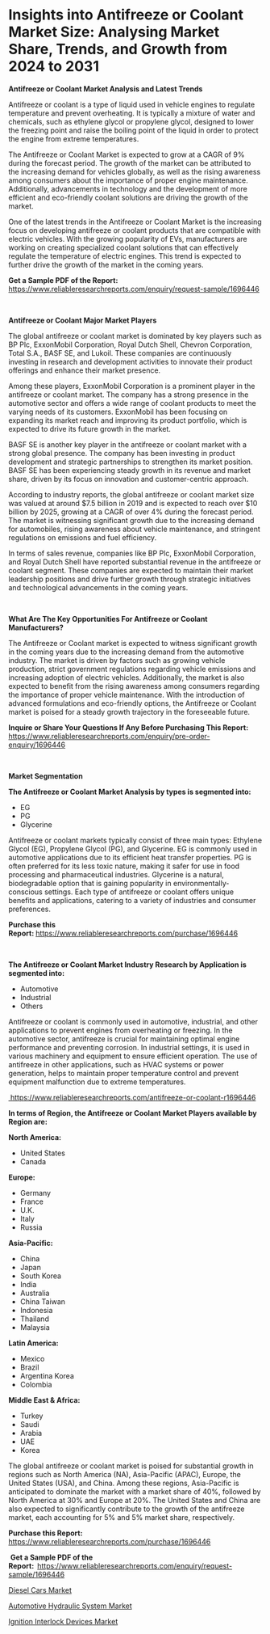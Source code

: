 <p><h1>Insights into Antifreeze or Coolant Market Size: Analysing Market Share, Trends, and Growth from 2024 to 2031</h1></p><p><strong>Antifreeze or Coolant Market Analysis and Latest Trends</strong></p>
<p><p>Antifreeze or coolant is a type of liquid used in vehicle engines to regulate temperature and prevent overheating. It is typically a mixture of water and chemicals, such as ethylene glycol or propylene glycol, designed to lower the freezing point and raise the boiling point of the liquid in order to protect the engine from extreme temperatures.</p><p>The Antifreeze or Coolant Market is expected to grow at a CAGR of 9% during the forecast period. The growth of the market can be attributed to the increasing demand for vehicles globally, as well as the rising awareness among consumers about the importance of proper engine maintenance. Additionally, advancements in technology and the development of more efficient and eco-friendly coolant solutions are driving the growth of the market.</p><p>One of the latest trends in the Antifreeze or Coolant Market is the increasing focus on developing antifreeze or coolant products that are compatible with electric vehicles. With the growing popularity of EVs, manufacturers are working on creating specialized coolant solutions that can effectively regulate the temperature of electric engines. This trend is expected to further drive the growth of the market in the coming years.</p></p>
<p><strong>Get a Sample PDF of the Report:&nbsp;</strong> <a href="https://www.reliableresearchreports.com/enquiry/request-sample/1696446">https://www.reliableresearchreports.com/enquiry/request-sample/1696446</a></p>
<p>&nbsp;</p>
<p><strong>Antifreeze or Coolant Major Market Players</strong></p>
<p><p>The global antifreeze or coolant market is dominated by key players such as BP Plc, ExxonMobil Corporation, Royal Dutch Shell, Chevron Corporation, Total S.A., BASF SE, and Lukoil. These companies are continuously investing in research and development activities to innovate their product offerings and enhance their market presence.</p><p>Among these players, ExxonMobil Corporation is a prominent player in the antifreeze or coolant market. The company has a strong presence in the automotive sector and offers a wide range of coolant products to meet the varying needs of its customers. ExxonMobil has been focusing on expanding its market reach and improving its product portfolio, which is expected to drive its future growth in the market.</p><p>BASF SE is another key player in the antifreeze or coolant market with a strong global presence. The company has been investing in product development and strategic partnerships to strengthen its market position. BASF SE has been experiencing steady growth in its revenue and market share, driven by its focus on innovation and customer-centric approach.</p><p>According to industry reports, the global antifreeze or coolant market size was valued at around $7.5 billion in 2019 and is expected to reach over $10 billion by 2025, growing at a CAGR of over 4% during the forecast period. The market is witnessing significant growth due to the increasing demand for automobiles, rising awareness about vehicle maintenance, and stringent regulations on emissions and fuel efficiency.</p><p>In terms of sales revenue, companies like BP Plc, ExxonMobil Corporation, and Royal Dutch Shell have reported substantial revenue in the antifreeze or coolant segment. These companies are expected to maintain their market leadership positions and drive further growth through strategic initiatives and technological advancements in the coming years.</p></p>
<p>&nbsp;</p>
<p><strong>What Are The Key Opportunities For Antifreeze or Coolant Manufacturers?</strong></p>
<p><p>The Antifreeze or Coolant market is expected to witness significant growth in the coming years due to the increasing demand from the automotive industry. The market is driven by factors such as growing vehicle production, strict government regulations regarding vehicle emissions and increasing adoption of electric vehicles. Additionally, the market is also expected to benefit from the rising awareness among consumers regarding the importance of proper vehicle maintenance. With the introduction of advanced formulations and eco-friendly options, the Antifreeze or Coolant market is poised for a steady growth trajectory in the foreseeable future.</p></p>
<p><strong>Inquire or Share Your Questions If Any Before Purchasing This Report:</strong> <a href="https://www.reliableresearchreports.com/enquiry/pre-order-enquiry/1696446">https://www.reliableresearchreports.com/enquiry/pre-order-enquiry/1696446</a></p>
<p>&nbsp;</p>
<p><strong>Market Segmentation</strong></p>
<p><strong>The Antifreeze or Coolant Market Analysis by types is segmented into:</strong></p>
<p><ul><li>EG</li><li>PG</li><li>Glycerine</li></ul></p>
<p><p>Antifreeze or coolant markets typically consist of three main types: Ethylene Glycol (EG), Propylene Glycol (PG), and Glycerine. EG is commonly used in automotive applications due to its efficient heat transfer properties. PG is often preferred for its less toxic nature, making it safer for use in food processing and pharmaceutical industries. Glycerine is a natural, biodegradable option that is gaining popularity in environmentally-conscious settings. Each type of antifreeze or coolant offers unique benefits and applications, catering to a variety of industries and consumer preferences.</p></p>
<p><strong>Purchase this Report:&nbsp;</strong><a href="https://www.reliableresearchreports.com/purchase/1696446">https://www.reliableresearchreports.com/purchase/1696446</a></p>
<p>&nbsp;</p>
<p><strong>The Antifreeze or Coolant Market Industry Research by Application is segmented into:</strong></p>
<p><ul><li>Automotive</li><li>Industrial</li><li>Others</li></ul></p>
<p><p>Antifreeze or coolant is commonly used in automotive, industrial, and other applications to prevent engines from overheating or freezing. In the automotive sector, antifreeze is crucial for maintaining optimal engine performance and preventing corrosion. In industrial settings, it is used in various machinery and equipment to ensure efficient operation. The use of antifreeze in other applications, such as HVAC systems or power generation, helps to maintain proper temperature control and prevent equipment malfunction due to extreme temperatures.</p></p>
<p><a href="https://www.reliableresearchreports.com/antifreeze-or-coolant-r1696446">&nbsp;https://www.reliableresearchreports.com/antifreeze-or-coolant-r1696446</a></p>
<p><strong>In terms of Region, the Antifreeze or Coolant Market Players available by Region are:</strong></p>
<p>
    <p> <strong> North America: </strong>
        <ul>
            <li>United States</li>
            <li>Canada</li>
        </ul>
        </p> 
    <p> <strong> Europe: </strong>
        <ul>
            <li>Germany</li>
            <li>France</li>
            <li>U.K.</li>
            <li>Italy</li>
            <li>Russia</li>
        </ul>
        </p> 
    <p> <strong> Asia-Pacific: </strong>
        <ul>
            <li>China</li>
            <li>Japan</li>
            <li>South Korea</li>
            <li>India</li>
            <li>Australia</li>
            <li>China Taiwan</li>
            <li>Indonesia</li>
            <li>Thailand</li>
            <li>Malaysia</li>
        </ul>
        </p> 
    <p> <strong> Latin America: </strong>
        <ul>
            <li>Mexico</li>
            <li>Brazil</li>
            <li>Argentina Korea</li>
            <li>Colombia</li>
        </ul>
        </p> 
    <p> <strong> Middle East & Africa: </strong>
        <ul>
            <li>Turkey</li>
            <li>Saudi</li>
            <li>Arabia</li>
            <li>UAE</li>
            <li>Korea</li>
        </ul>
    </p>
    </p>
<p><p>The global antifreeze or coolant market is poised for substantial growth in regions such as North America (NA), Asia-Pacific (APAC), Europe, the United States (USA), and China. Among these regions, Asia-Pacific is anticipated to dominate the market with a market share of 40%, followed by North America at 30% and Europe at 20%. The United States and China are also expected to significantly contribute to the growth of the antifreeze market, each accounting for 5% and 5% market share, respectively.</p></p>
<p><strong>Purchase this Report: </strong><a href="https://www.reliableresearchreports.com/purchase/1696446">https://www.reliableresearchreports.com/purchase/1696446</a></p>
<p>&nbsp;<strong>Get a Sample PDF of the Report:&nbsp;&nbsp;</strong><a href="https://www.reliableresearchreports.com/enquiry/request-sample/1696446">https://www.reliableresearchreports.com/enquiry/request-sample/1696446</a></p>
<p><strong></strong></p>
<p><p><a href="https://medium.com/@elisamohr1927/diesel-cars-industry-analysis-report-its-market-size-share-trends-by-application-region-3b15c18cd4ef">Diesel Cars Market</a></p><p><a href="https://medium.com/@hsjri2637/automotive-hydraulic-system-market-a-global-and-regional-analysis-focus-on-region-country-level-43e4fd257675">Automotive Hydraulic System Market</a></p><p><a href="https://medium.com/@florianwolf42/global-ignition-interlock-devices-market-focus-on-application-end-use-industry-type-equipment-6a876ff3334b">Ignition Interlock Devices Market</a></p></p>